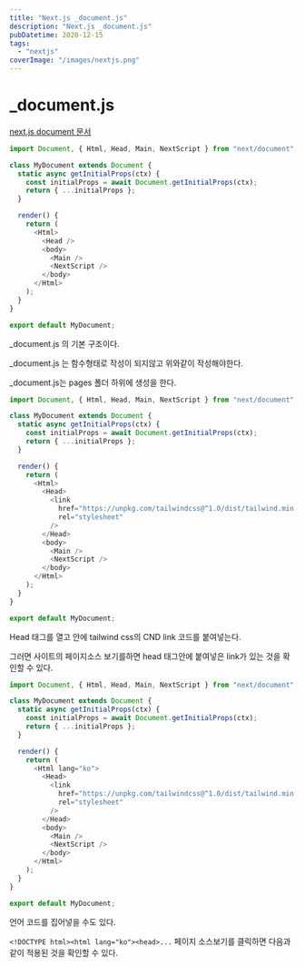 ```yaml
---
title: "Next.js _document.js"
description: "Next.js _document.js"
pubDatetime: 2020-12-15
tags:
  - "nextjs"
coverImage: "/images/nextjs.png"
---
```


# \_document.js

[next.js document 문서](https://nextjs.org/docs/advanced-features/custom-document)

```js
import Document, { Html, Head, Main, NextScript } from "next/document";

class MyDocument extends Document {
  static async getInitialProps(ctx) {
    const initialProps = await Document.getInitialProps(ctx);
    return { ...initialProps };
  }

  render() {
    return (
      <Html>
        <Head />
        <body>
          <Main />
          <NextScript />
        </body>
      </Html>
    );
  }
}

export default MyDocument;
```

\_document.js 의 기본 구조이다.

\_document.js 는 함수형태로 작성이 되지않고 위와같이 작성해야한다.

\_document.js는 pages 폴더 하위에 생성을 한다.

```js
import Document, { Html, Head, Main, NextScript } from "next/document";

class MyDocument extends Document {
  static async getInitialProps(ctx) {
    const initialProps = await Document.getInitialProps(ctx);
    return { ...initialProps };
  }

  render() {
    return (
      <Html>
        <Head>
          <link
            href="https://unpkg.com/tailwindcss@^1.0/dist/tailwind.min.css"
            rel="stylesheet"
          />
        </Head>
        <body>
          <Main />
          <NextScript />
        </body>
      </Html>
    );
  }
}

export default MyDocument;
```

Head 태그를 열고 안에 tailwind css의 CND link 코드를 붙여넣는다.

그러면 사이트의 페이지소스 보기를하면 head 태그안에 붙여넣은 link가 있는 것을 확인할 수 있다.

```js
import Document, { Html, Head, Main, NextScript } from "next/document";

class MyDocument extends Document {
  static async getInitialProps(ctx) {
    const initialProps = await Document.getInitialProps(ctx);
    return { ...initialProps };
  }

  render() {
    return (
      <Html lang="ko">
        <Head>
          <link
            href="https://unpkg.com/tailwindcss@^1.0/dist/tailwind.min.css"
            rel="stylesheet"
          />
        </Head>
        <body>
          <Main />
          <NextScript />
        </body>
      </Html>
    );
  }
}

export default MyDocument;
```

언어 코드를 집어넣을 수도 있다.

`<!DOCTYPE html><html lang="ko"><head>...` 페이지 소스보기를 클릭하면 다음과 같이 적용된 것을 확인할 수 있다.

